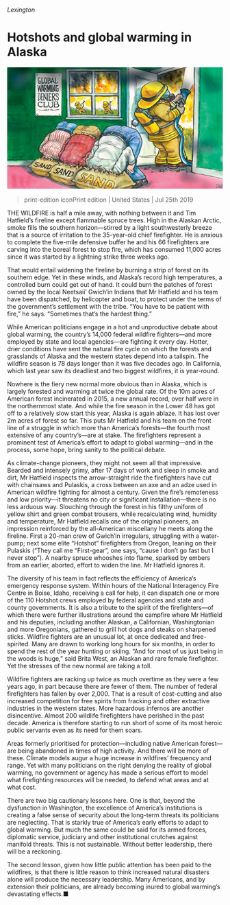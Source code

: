 ###### Lexington

# Hotshots and global warming in Alaska 

![image](images/20190727_USD000_0.jpg) 

> print-edition iconPrint edition | United States | Jul 25th 2019 

THE WILDFIRE is half a mile away, with nothing between it and Tim Hatfield’s fireline except flammable spruce trees. High in the Alaskan Arctic, smoke fills the southern horizon—stirred by a light southwesterly breeze that is a source of irritation to the 35-year-old chief firefighter. He is anxious to complete the five-mile defensive buffer he and his 66 firefighters are carving into the boreal forest to stop fire, which has consumed 11,000 acres since it was started by a lightning strike three weeks ago. 

That would entail widening the fireline by burning a strip of forest on its southern edge. Yet in these winds, and Alaska’s record high temperatures, a controlled burn could get out of hand. It could burn the patches of forest owned by the local Neetsaii’ Gwich’in Indians that Mr Hatfield and his team have been dispatched, by helicopter and boat, to protect under the terms of the government’s settlement with the tribe. “You have to be patient with fire,” he says. “Sometimes that’s the hardest thing.” 

While American politicians engage in a hot and unproductive debate about global warming, the country’s 14,000 federal wildfire fighters—and more employed by state and local agencies—are fighting it every day. Hotter, drier conditions have sent the natural fire cycle on which the forests and grasslands of Alaska and the western states depend into a tailspin. The wildfire season is 78 days longer than it was five decades ago. In California, which last year saw its deadliest and two biggest wildfires, it is year-round. 

Nowhere is the fiery new normal more obvious than in Alaska, which is largely forested and warming at twice the global rate. Of the 10m acres of American forest incinerated in 2015, a new annual record, over half were in the northernmost state. And while the fire season in the Lower 48 has got off to a relatively slow start this year, Alaska is again ablaze. It has lost over 2m acres of forest so far. This puts Mr Hatfield and his team on the front line of a struggle in which more than America’s forests—the fourth most extensive of any country’s—are at stake. The firefighters represent a prominent test of America’s effort to adapt to global warming—and in the process, some hope, bring sanity to the political debate. 

As climate-change pioneers, they might not seem all that impressive. Bearded and intensely grimy, after 17 days of work and sleep in smoke and dirt, Mr Hatfield inspects the arrow-straight ride the firefighters have cut with chainsaws and Pulaskis, a cross between an axe and an adze used in American wildfire fighting for almost a century. Given the fire’s remoteness and low priority—it threatens no city or significant installation—there is no less arduous way. Slouching through the forest in his filthy uniform of yellow shirt and green combat trousers, while recalculating wind, humidity and temperature, Mr Hatfield recalls one of the original pioneers, an impression reinforced by the all-American miscellany he meets along the fireline. First a 20-man crew of Gwich’in irregulars, struggling with a water-pump; next some elite “Hotshot” firefighters from Oregon, leaning on their Pulaskis (“They call me “First-gear”, one says, “cause I don’t go fast but I never stop”). A nearby spruce whooshes into flame, sparked by embers from an earlier, aborted, effort to widen the line. Mr Hatfield ignores it. 

The diversity of his team in fact reflects the efficiency of America’s emergency response system. Within hours of the National Interagency Fire Centre in Boise, Idaho, receiving a call for help, it can dispatch one or more of the 110 Hotshot crews employed by federal agencies and state and county governments. It is also a tribute to the spirit of the firefighters—of which there were further illustrations around the campfire where Mr Hatfield and his deputies, including another Alaskan, a Californian, Washingtonian and more Oregonians, gathered to grill hot dogs and steaks on sharpened sticks. Wildfire fighters are an unusual lot, at once dedicated and free-spirited. Many are drawn to working long hours for six months, in order to spend the rest of the year hunting or skiing. “And for most of us just being in the woods is huge,” said Brita West, an Alaskan and rare female firefighter. Yet the stresses of the new normal are taking a toll. 

Wildfire fighters are racking up twice as much overtime as they were a few years ago, in part because there are fewer of them. The number of federal firefighters has fallen by over 2,000. That is a result of cost-cutting and also increased competition for free spirits from fracking and other extractive industries in the western states. More hazardous infernos are another disincentive. Almost 200 wildlife firefighters have perished in the past decade. America is therefore starting to run short of some of its most heroic public servants even as its need for them soars. 

Areas formerly prioritised for protection—including native American forest—are being abandoned in times of high activity. And there will be more of these. Climate models augur a huge increase in wildfires’ frequency and range. Yet with many politicians on the right denying the reality of global warming, no government or agency has made a serious effort to model what firefighting resources will be needed, to defend what areas and at what cost. 

There are two big cautionary lessons here. One is that, beyond the dysfunction in Washington, the excellence of America’s institutions is creating a false sense of security about the long-term threats its politicians are neglecting. That is starkly true of America’s early efforts to adapt to global warming. But much the same could be said for its armed forces, diplomatic service, judiciary and other institutional crutches against manifold threats. This is not sustainable. Without better leadership, there will be a reckoning. 

The second lesson, given how little public attention has been paid to the wildfires, is that there is little reason to think increased natural disasters alone will produce the necessary leadership. Many Americans, and by extension their politicians, are already becoming inured to global warming’s devastating effects.■ 

